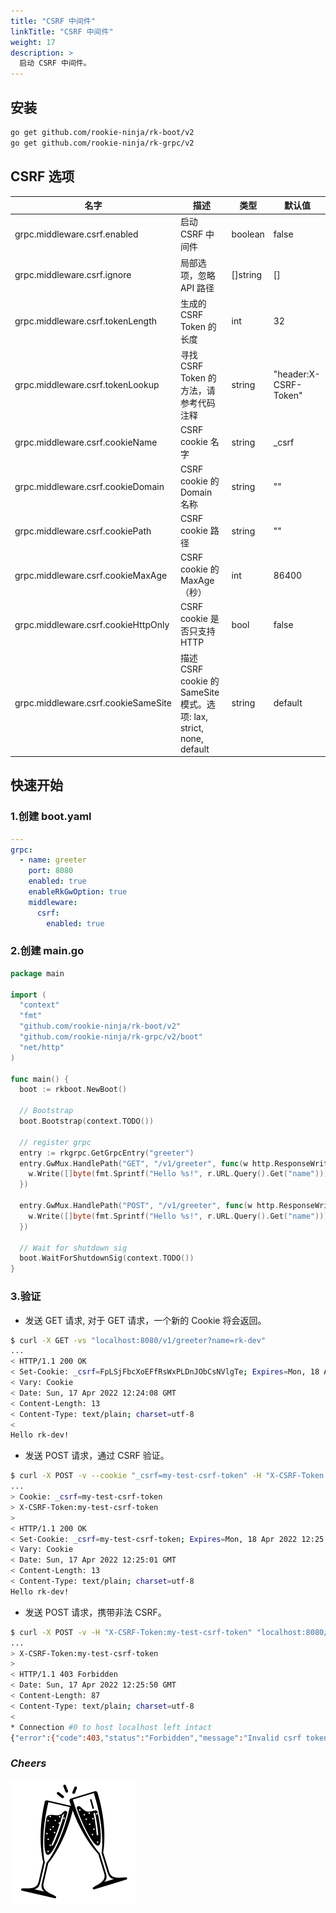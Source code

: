 ```yaml
---
title: "CSRF 中间件"
linkTitle: "CSRF 中间件"
weight: 17
description: >
  启动 CSRF 中间件。
---
```


## 安装
```bash
go get github.com/rookie-ninja/rk-boot/v2
go get github.com/rookie-ninja/rk-grpc/v2
```

## CSRF 选项
| 名字                                  | 描述                                                          | 类型       | 默认值                   |
|-------------------------------------|-------------------------------------------------------------|----------|-----------------------|
| grpc.middleware.csrf.enabled        | 启动 CSRF 中间件                                                 | boolean  | false                 |
| grpc.middleware.csrf.ignore         | 局部选项，忽略 API 路径                                              | []string | []                    |
| grpc.middleware.csrf.tokenLength    | 生成的 CSRF Token 的长度                                          | int      | 32                    |
| grpc.middleware.csrf.tokenLookup    | 寻找 CSRF Token 的方法，请参考代码注释                                   | string   | "header:X-CSRF-Token" |
| grpc.middleware.csrf.cookieName     | CSRF cookie 名字                                              | string   | _csrf                 |
| grpc.middleware.csrf.cookieDomain   | CSRF cookie 的 Domain 名称                                     | string   | ""                    |
| grpc.middleware.csrf.cookiePath     | CSRF cookie 路径                                              | string   | ""                    |
| grpc.middleware.csrf.cookieMaxAge   | CSRF cookie 的 MaxAge（秒）                                     | int      | 86400                 |
| grpc.middleware.csrf.cookieHttpOnly | CSRF cookie 是否只支持 HTTP                                      | bool     | false                 |
| grpc.middleware.csrf.cookieSameSite | 描述 CSRF cookie 的 SameSite 模式。选项: lax, strict, none, default | string   | default               |

## 快速开始
### 1.创建 boot.yaml
```yaml
---
grpc:
  - name: greeter
    port: 8080
    enabled: true
    enableRkGwOption: true
    middleware:
      csrf:
        enabled: true
```

### 2.创建 main.go
```go
package main

import (
  "context"
  "fmt"
  "github.com/rookie-ninja/rk-boot/v2"
  "github.com/rookie-ninja/rk-grpc/v2/boot"
  "net/http"
)

func main() {
  boot := rkboot.NewBoot()

  // Bootstrap
  boot.Bootstrap(context.TODO())

  // register grpc
  entry := rkgrpc.GetGrpcEntry("greeter")
  entry.GwMux.HandlePath("GET", "/v1/greeter", func(w http.ResponseWriter, r *http.Request, pathParams map[string]string) {
    w.Write([]byte(fmt.Sprintf("Hello %s!", r.URL.Query().Get("name"))))
  })

  entry.GwMux.HandlePath("POST", "/v1/greeter", func(w http.ResponseWriter, r *http.Request, pathParams map[string]string) {
    w.Write([]byte(fmt.Sprintf("Hello %s!", r.URL.Query().Get("name"))))
  })

  // Wait for shutdown sig
  boot.WaitForShutdownSig(context.TODO())
}
```

### 3.验证
- 发送 GET 请求, 对于 GET 请求，一个新的 Cookie 将会返回。

```bash
$ curl -X GET -vs "localhost:8080/v1/greeter?name=rk-dev"
...
< HTTP/1.1 200 OK
< Set-Cookie: _csrf=FpLSjFbcXoEFfRsWxPLDnJObCsNVlgTe; Expires=Mon, 18 Apr 2022 12:24:08 GMT
< Vary: Cookie
< Date: Sun, 17 Apr 2022 12:24:08 GMT
< Content-Length: 13
< Content-Type: text/plain; charset=utf-8
< 
Hello rk-dev!
```

- 发送 POST 请求，通过 CSRF 验证。

```bash
$ curl -X POST -v --cookie "_csrf=my-test-csrf-token" -H "X-CSRF-Token:my-test-csrf-token" "localhost:8080/v1/greeter?name=rk-dev"
...
> Cookie: _csrf=my-test-csrf-token
> X-CSRF-Token:my-test-csrf-token
> 
< HTTP/1.1 200 OK
< Set-Cookie: _csrf=my-test-csrf-token; Expires=Mon, 18 Apr 2022 12:25:01 GMT
< Vary: Cookie
< Date: Sun, 17 Apr 2022 12:25:01 GMT
< Content-Length: 13
< Content-Type: text/plain; charset=utf-8
Hello rk-dev!
```

- 发送 POST 请求，携带非法 CSRF。

```bash
$ curl -X POST -v -H "X-CSRF-Token:my-test-csrf-token" "localhost:8080/v1/greeter?name=rk-dev"
...
> X-CSRF-Token:my-test-csrf-token
> 
< HTTP/1.1 403 Forbidden
< Date: Sun, 17 Apr 2022 12:25:50 GMT
< Content-Length: 87
< Content-Type: text/plain; charset=utf-8
< 
* Connection #0 to host localhost left intact
{"error":{"code":403,"status":"Forbidden","message":"Invalid csrf token","details":[]}}
```

### _**Cheers**_
![](../../../img/user-guide/cheers.png)